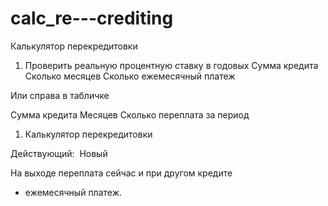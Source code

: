 # calc_re---crediting
Калькулятор перекредитовки
1. Проверить реальную процентную ставку в годовых
Сумма кредита
Сколько месяцев
Сколько ежемесячный платеж

Или справа в табличке

Сумма кредита
Месяцев
Сколько переплата за период

1. Калькулятор перекредитовки

Действующий:  Новый



На выходе переплата сейчас и при другом кредите
+ ежемесячный платеж.

